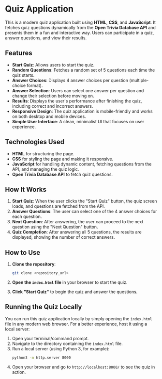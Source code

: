 # Quiz Application

This is a modern quiz application built using **HTML**, **CSS**, and **JavaScript**. It fetches quiz questions dynamically from the **Open Trivia Database API** and presents them in a fun and interactive way. Users can participate in a quiz, answer questions, and view their results.

## Features

- **Start Quiz**: Allows users to start the quiz.
- **Random Questions**: Fetches a random set of 5 questions each time the quiz starts.
- **Answer Choices**: Displays 4 answer choices per question (multiple-choice format).
- **Answer Selection**: Users can select one answer per question and change their selection before moving on.
- **Results**: Displays the user's performance after finishing the quiz, including correct and incorrect answers.
- **Responsive Design**: The quiz application is mobile-friendly and works on both desktop and mobile devices.
- **Simple User Interface**: A clean, minimalist UI that focuses on user experience.

## Technologies Used

- **HTML** for structuring the page.
- **CSS** for styling the page and making it responsive.
- **JavaScript** for handling dynamic content, fetching questions from the API, and managing the quiz logic.
- **Open Trivia Database API** to fetch quiz questions.

## How It Works

1. **Start Quiz**: When the user clicks the "Start Quiz" button, the quiz screen loads, and questions are fetched from the API.
2. **Answer Questions**: The user can select one of the 4 answer choices for each question.
3. **Next Question**: After answering, the user can proceed to the next question using the "Next Question" button.
4. **Quiz Completion**: After answering all 5 questions, the results are displayed, showing the number of correct answers.

## How to Use

1. **Clone the repository**:
    ```bash
    git clone <repository_url>
    ```
   
2. **Open the `index.html` file** in your browser to start the quiz.

3. **Click "Start Quiz"** to begin the quiz and answer the questions.

## Running the Quiz Locally

You can run this quiz application locally by simply opening the `index.html` file in any modern web browser. For a better experience, host it using a local server:

1. Open your terminal/command prompt.
2. Navigate to the directory containing the `index.html` file.
3. Run a local server (using Python 3, for example):
    ```bash
    python3 -m http.server 8000
    ```
4. Open your browser and go to `http://localhost:8000/` to see the quiz in action.

